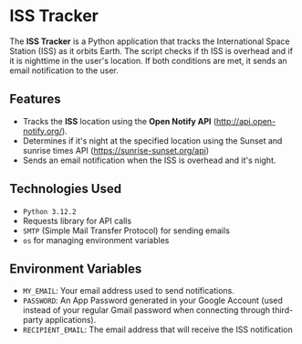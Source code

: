 # ISS Tracker

The **ISS Tracker** is a Python application that tracks the International Space Station (ISS) as it orbits Earth.
The script checks if th ISS is overhead and if it is nighttime in the user's location.
If both conditions are met, it sends an email notification to the user.

## Features

- Tracks the **ISS** location using the **Open Notify API** (http://api.open-notify.org/).
- Determines if it's night at the specified location using the
  Sunset and sunrise times API (https://sunrise-sunset.org/api)
- Sends an email notification when the ISS is overhead and it's night.

## Technologies Used

- `Python 3.12.2`
- Requests library for API calls
- `SMTP` (Simple Mail Transfer Protocol) for sending emails
- `os` for managing environment variables

## Environment Variables

- `MY_EMAIL`: Your email address used to send notifications.
- `PASSWORD`: An App Password generated in your Google Account
  (used instead of your regular Gmail password when connecting through third-party applications).
- `RECIPIENT_EMAIL`: The email address that will receive the ISS notification


